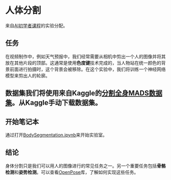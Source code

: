 # 人体分割

来自[AI初学者课程](https://github.com/microsoft/ai-for-beginners)的实验分配。

## 任务

在视频制作中，例如天气预报中，我们经常需要从相机中剪出一个人的图像并将其放在其他片段的顶部。这通常是使用**色度键**技术完成的，当人物站在统一颜色的背景前面进行拍摄时，这个背景会被移除。在这个实验中，我们将训练一个神经网络模型来剪出人的轮廓。

## 数据集我们将使用来自Kaggle的[分割全身MADS数据集](https://www.kaggle.com/datasets/tapakah68/segmentation-full-body-mads-dataset)。从Kaggle手动下载数据集。

## 开始笔记本

通过打开[BodySegmentation.ipynb](BodySegmentation.ipynb)来开始实验室。

## 结论

身体分割只是我们可以用人的图像进行的常见任务之一。另一个重要任务包括**骨骼检测**和**姿势检测**。可以查看[OpenPose](https://github.com/CMU-Perceptual-Computing-Lab/openpose)库，了解如何实现这些任务。